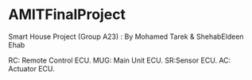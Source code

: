 # AMITFinalProject
Smart House Project (Group A23) : By Mohamed Tarek &amp; ShehabEldeen Ehab


RC: Remote Control ECU.
MUG: Main Unit ECU.
SR:Sensor ECU.
AC: Actuator ECU.
